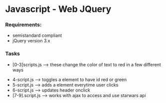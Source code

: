 # Javascript - Web JQuery

### Requirements:

- semistandard compliant
- jQuery version 3.x

### Tasks

- [0-3]scripts.js --> these change the color of text to red in a few different ways

* 4-script.js --> toggles a element to have id red or green
* 5-script.js --> adds a element everytime user clicks
* 6-script.js --> updates header onclick
* [7-9].script.js --> works with ajax to access and use starwars api
